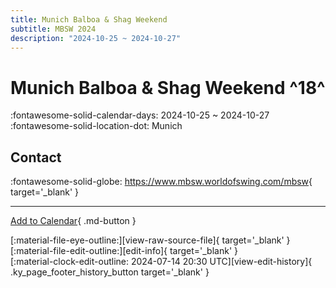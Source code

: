 ```yaml
---
title: Munich Balboa & Shag Weekend
subtitle: MBSW 2024
description: "2024-10-25 ~ 2024-10-27"
---
```


# Munich Balboa & Shag Weekend ^18^

:fontawesome-solid-calendar-days: 2024-10-25 ~ 2024-10-27  
:fontawesome-solid-location-dot: Munich  

## Contact

:fontawesome-solid-globe: <https://www.mbsw.worldofswing.com/mbsw>{ target='_blank' }  

---

[Add to Calendar](https://swing.news/ics/en/2024/de/munich-balboa-n-shag-weekend-2024.ics){ .md-button }

<div class="ky_page_footer" markdown>
<div class="ky_page_footer_trailing" markdown="span">
[:material-file-eye-outline:][view-raw-source-file]{ target='_blank' }
[:material-file-edit-outline:][edit-info]{ target='_blank' }
</div>
<div class="ky_page_footer_leading" markdown="span">
[:material-clock-edit-outline: 2024-07-14 20:30 UTC][view-edit-history]{ .ky_page_footer_history_button target='_blank' }
</div>
</div>

[view-raw-source-file]: https://github.com/swingdance/events/blob/main/2024/de/munich-balboa-n-shag-weekend-2024.json "View Raw Source File"
[edit-info]: https://github.com/swingdance/events/issues/new?assignees=&labels=update+event&projects=&template=03-update_entity.yml&title=%5B2024%2Fde%5D%20Munich%20Balboa%20%26%20Shag%20Weekend&region=de&year=2024&id=munich-balboa-n-shag-weekend-2024&name=Munich%20Balboa%20%26%20Shag%20Weekend&org_id= "Edit Info"

[view-edit-history]: https://github.com/swingdance/events/commits/main/2024/de/munich-balboa-n-shag-weekend-2024.json "View Edit History"

